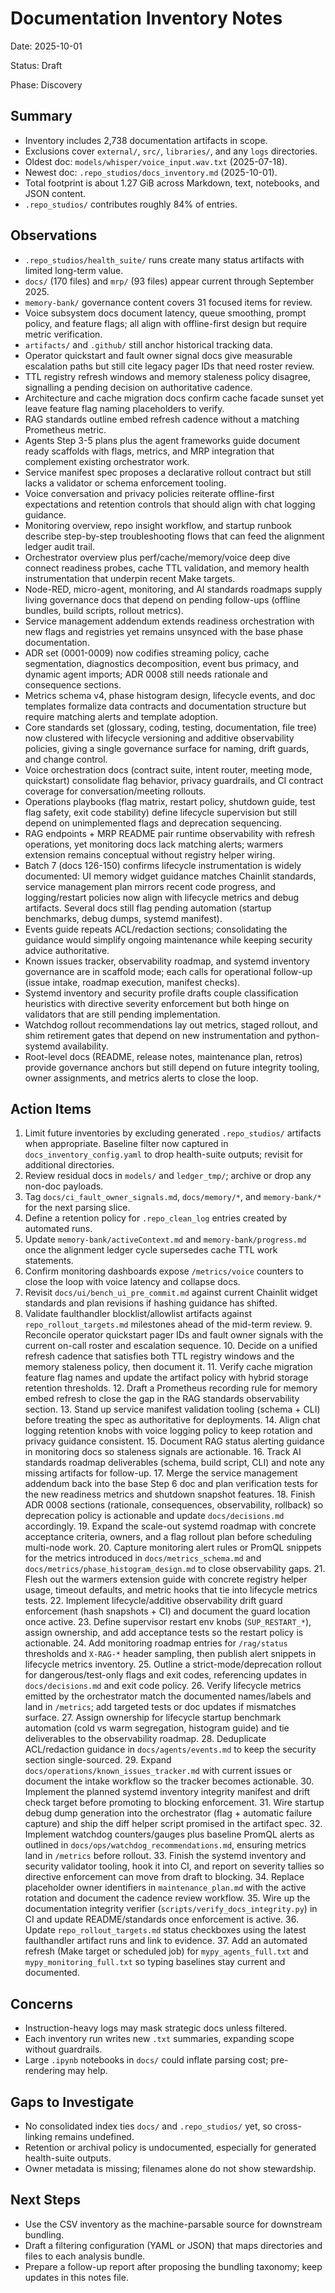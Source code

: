 # Documentation Inventory Notes

Date: 2025-10-01

Status: Draft

Phase: Discovery

## Summary

* Inventory includes 2,738 documentation artifacts in scope.
* Exclusions cover `external/`, `src/`, `libraries/`, and any `logs` directories.
* Oldest doc: `models/whisper/voice_input.wav.txt` (2025-07-18).
* Newest doc: `.repo_studios/docs_inventory.md` (2025-10-01).
* Total footprint is about 1.27 GiB across Markdown, text, notebooks, and JSON content.
* `.repo_studios/` contributes roughly 84% of entries.

## Observations

* `.repo_studios/health_suite/` runs create many status artifacts with limited long-term value.
* `docs/` (170 files) and `mrp/` (93 files) appear current through September 2025.
* `memory-bank/` governance content covers 31 focused items for review.
* Voice subsystem docs document latency, queue smoothing, prompt policy, and feature
  flags; all align with offline-first design but require metric verification.
* `artifacts/` and `.github/` still anchor historical tracking data.
* Operator quickstart and fault owner signal docs give measurable escalation paths but
   still cite legacy pager IDs that need roster review.
* TTL registry refresh windows and memory staleness policy disagree, signalling a
   pending decision on authoritative cadence.
* Architecture and cache migration docs confirm cache facade sunset yet leave feature
   flag naming placeholders to verify.
* RAG standards outline embed refresh cadence without a matching Prometheus metric.
* Agents Step 3-5 plans plus the agent frameworks guide document ready scaffolds with
   flags, metrics, and MRP integration that complement existing orchestrator work.
* Service manifest spec proposes a declarative rollout contract but still lacks a
   validator or schema enforcement tooling.
* Voice conversation and privacy policies reiterate offline-first expectations and
   retention controls that should align with chat logging guidance.
* Monitoring overview, repo insight workflow, and startup runbook describe step-by-step
   troubleshooting flows that can feed the alignment ledger audit trail.
* Orchestrator overview plus perf/cache/memory/voice deep dive connect readiness probes,
   cache TTL validation, and memory health instrumentation that underpin recent Make targets.
* Node-RED, micro-agent, monitoring, and AI standards roadmaps supply living governance docs
   that depend on pending follow-ups (offline bundles, build scripts, rollout metrics).
* Service management addendum extends readiness orchestration with new flags and registries yet
   remains unsynced with the base phase documentation.
* ADR set (0001-0009) now codifies streaming policy, cache segmentation, diagnostics
   decomposition, event bus primacy, and dynamic agent imports; ADR 0008 still needs rationale
   and consequence sections.
* Metrics schema v4, phase histogram design, lifecycle events, and doc templates formalize data
   contracts and documentation structure but require matching alerts and template adoption.
* Core standards set (glossary, coding, testing, documentation, file tree) now clustered with
   lifecycle versioning and additive observability policies, giving a single governance surface
   for naming, drift guards, and change control.
* Voice orchestration docs (contract suite, intent router, meeting mode, quickstart) consolidate
   flag behavior, privacy guardrails, and CI contract coverage for conversation/meeting rollouts.
* Operations playbooks (flag matrix, restart policy, shutdown guide, test flag safety, exit code
   stability) define lifecycle supervision but still depend on unimplemented flags and deprecation
   sequencing.
* RAG endpoints + MRP README pair runtime observability with refresh operations, yet monitoring
   docs lack matching alerts; warmers extension remains conceptual without registry helper wiring.
* Batch 7 (docs 126-150) confirms lifecycle instrumentation is widely documented: UI memory widget
   guidance matches Chainlit standards, service management plan mirrors recent code progress, and
   logging/restart policies now align with lifecycle metrics and debug artifacts. Several docs still
   flag pending automation (startup benchmarks, debug dumps, systemd manifest).
* Events guide repeats ACL/redaction sections; consolidating the guidance would simplify ongoing
   maintenance while keeping security advice authoritative.
* Known issues tracker, observability roadmap, and systemd inventory governance are in scaffold
   mode; each calls for operational follow-up (issue intake, roadmap execution, manifest checks).
* Systemd inventory and security profile drafts couple classification heuristics with directive
   severity enforcement but both hinge on validators that are still pending implementation.
* Watchdog rollout recommendations lay out metrics, staged rollout, and shim retirement gates that
   depend on new instrumentation and python-systemd availability.
* Root-level docs (README, release notes, maintenance plan, retros) provide governance anchors but
   still depend on future integrity tooling, owner assignments, and metrics alerts to close the loop.

## Action Items

1. Limit future inventories by excluding generated `.repo_studios/` artifacts when appropriate.
   Baseline filter now captured in `docs_inventory_config.yaml` to drop health-suite
   outputs; revisit for additional directories.
2. Review residual docs in `models/` and `ledger_tmp/`; archive or drop any non-doc payloads.
3. Tag `docs/ci_fault_owner_signals.md`, `docs/memory/*`, and `memory-bank/*` for the next parsing slice.
4. Define a retention policy for `.repo_clean_log` entries created by automated runs.
5. Update `memory-bank/activeContext.md` and `memory-bank/progress.md` once the
   alignment ledger cycle supersedes cache TTL work statements.
6. Confirm monitoring dashboards expose `/metrics/voice` counters to close the loop
   with voice latency and collapse docs.
7. Revisit `docs/ui/bench_ui_pre_commit.md` against current Chainlit widget standards
   and plan revisions if hashing guidance has shifted.
8. Validate faulthandler blocklist/allowlist artifacts against
   `repo_rollout_targets.md` milestones ahead of the mid-term review.
   9. Reconcile operator quickstart pager IDs and fault owner signals with the current
      on-call roster and escalation sequence.
   10. Decide on a unified refresh cadence that satisfies both TTL registry windows and
       the memory staleness policy, then document it.
   11. Verify cache migration feature flag names and update the artifact policy with
       hybrid storage retention thresholds.
   12. Draft a Prometheus recording rule for memory embed refresh to close the gap in the
       RAG standards observability section.
   13. Stand up service manifest validation tooling (schema + CLI) before treating the
      spec as authoritative for deployments.
   14. Align chat logging retention knobs with voice logging policy to keep rotation and
      privacy guidance consistent.
   15. Document RAG status alerting guidance in monitoring docs so staleness signals are
      actionable.
   16. Track AI standards roadmap deliverables (schema, build script, CLI) and note any
      missing artifacts for follow-up.
   17. Merge the service management addendum back into the base Step 6 doc and plan verification
      tests for the new readiness metrics and shutdown snapshot features.
   18. Finish ADR 0008 sections (rationale, consequences, observability, rollback) so deprecation
      policy is actionable and update `docs/decisions.md` accordingly.
   19. Expand the scale-out systemd roadmap with concrete acceptance criteria, owners, and a flag
      rollout plan before scheduling multi-node work.
   20. Capture monitoring alert rules or PromQL snippets for the metrics introduced in
      `docs/metrics_schema.md` and `docs/metrics/phase_histogram_design.md` to close observability
      gaps.
   21. Flesh out the warmers extension guide with concrete registry helper usage, timeout defaults,
      and metric hooks that tie into lifecycle metrics tests.
   22. Implement lifecycle/additive observability drift guard enforcement (hash snapshots + CI)
      and document the guard location once active.
   23. Define supervisor restart env knobs (`SUP_RESTART_*`), assign ownership, and add acceptance
      tests so the restart policy is actionable.
   24. Add monitoring roadmap entries for `/rag/status` thresholds and `X-RAG-*` header sampling,
      then publish alert snippets in lifecycle metrics inventory.
   25. Outline a strict-mode/deprecation rollout for dangerous/test-only flags and exit codes,
      referencing updates in `docs/decisions.md` and exit code policy.
   26. Verify lifecycle metrics emitted by the orchestrator match the documented names/labels and
      land in `/metrics`; add targeted tests or doc updates if mismatches surface.
   27. Assign ownership for lifecycle startup benchmark automation (cold vs warm segregation,
      histogram guide) and tie deliverables to the observability roadmap.
   28. Deduplicate ACL/redaction guidance in `docs/agents/events.md` to keep the security section
      single-sourced.
   29. Expand `docs/operations/known_issues_tracker.md` with current issues or document the intake
      workflow so the tracker becomes actionable.
   30. Implement the planned systemd inventory integrity manifest and drift check target before
      promoting to blocking enforcement.
   31. Wire startup debug dump generation into the orchestrator (flag + automatic failure capture)
      and ship the diff helper script promised in the artifact spec.
   32. Implement watchdog counters/gauges plus baseline PromQL alerts as outlined in
      `docs/ops/watchdog_recommendations.md`, ensuring metrics land in `/metrics` before rollout.
   33. Finish the systemd inventory and security validator tooling, hook it into CI, and report on
      severity tallies so directive enforcement can move from draft to blocking.
   34. Replace placeholder owner identifiers in `maintenance_plan.md` with the active rotation and
      document the cadence review workflow.
   35. Wire up the documentation integrity verifier (`scripts/verify_docs_integrity.py`) in CI and
      update README/standards once enforcement is active.
   36. Update `repo_rollout_targets.md` status checkboxes using the latest faulthandler artifact
      runs and link to evidence.
   37. Add an automated refresh (Make target or scheduled job) for `mypy_agents_full.txt` and
      `mypy_monitoring_full.txt` so typing baselines stay current and documented.

## Concerns

* Instruction-heavy logs may mask strategic docs unless filtered.
* Each inventory run writes new `.txt` summaries, expanding scope without guardrails.
* Large `.ipynb` notebooks in `docs/` could inflate parsing cost; pre-rendering may help.

## Gaps to Investigate

* No consolidated index ties `docs/` and `.repo_studios/` yet, so cross-linking remains undefined.
* Retention or archival policy is undocumented, especially for generated health-suite outputs.
* Owner metadata is missing; filenames alone do not show stewardship.

## Next Steps

* Use the CSV inventory as the machine-parsable source for downstream bundling.
* Draft a filtering configuration (YAML or JSON) that maps directories and files to each analysis bundle.
* Prepare a follow-up report after proposing the bundling taxonomy; keep updates in this notes file.
